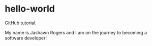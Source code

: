 # hello-world
GitHub tutorial.

My name is Jashawn Rogers and I am on the journey to becoming a software developer! 
